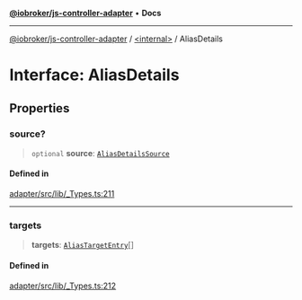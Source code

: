 [**@iobroker/js-controller-adapter**](../../README.md) • **Docs**

***

[@iobroker/js-controller-adapter](../../globals.md) / [\<internal\>](../README.md) / AliasDetails

# Interface: AliasDetails

## Properties

### source?

> `optional` **source**: [`AliasDetailsSource`](AliasDetailsSource.md)

#### Defined in

[adapter/src/lib/\_Types.ts:211](https://github.com/ioBroker/ioBroker.js-controller/blob/78e6b4abb1172f2465daea1c5c2c1a34bdd12a81/packages/adapter/src/lib/_Types.ts#L211)

***

### targets

> **targets**: [`AliasTargetEntry`](AliasTargetEntry.md)[]

#### Defined in

[adapter/src/lib/\_Types.ts:212](https://github.com/ioBroker/ioBroker.js-controller/blob/78e6b4abb1172f2465daea1c5c2c1a34bdd12a81/packages/adapter/src/lib/_Types.ts#L212)
